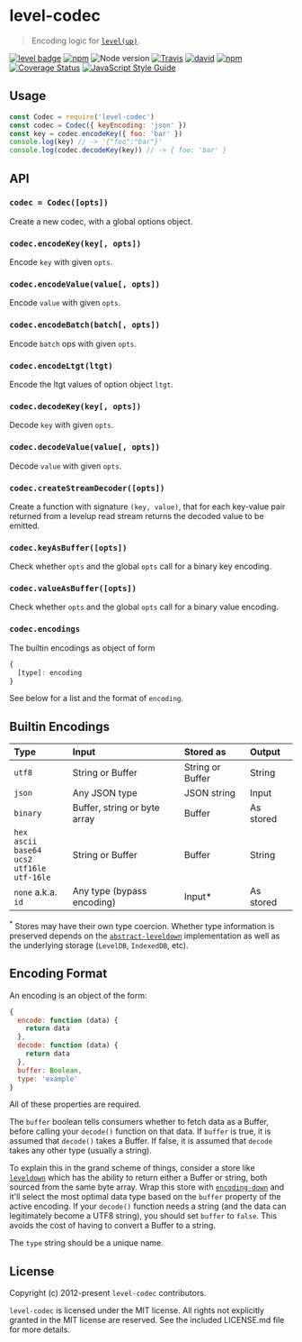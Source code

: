 # level-codec

> Encoding logic for [`level(up)`](https://github.com/Level/levelup).

[![level badge][level-badge]](https://github.com/level/awesome)
[![npm](https://img.shields.io/npm/v/level-codec.svg)](https://www.npmjs.com/package/level-codec)
![Node version](https://img.shields.io/node/v/level-codec.svg)
[![Travis](https://travis-ci.org/Level/codec.svg?branch=master)](https://travis-ci.org/Level/codec)
[![david](https://david-dm.org/Level/codec.svg)](https://david-dm.org/level/codec)
[![npm](https://img.shields.io/npm/dm/level-codec.svg)](https://www.npmjs.com/package/level-codec)
[![Coverage Status](https://coveralls.io/repos/github/Level/codec/badge.svg)](https://coveralls.io/github/Level/codec)
[![JavaScript Style Guide](https://img.shields.io/badge/code_style-standard-brightgreen.svg)](https://standardjs.com)

## Usage

```js
const Codec = require('level-codec')
const codec = Codec({ keyEncoding: 'json' })
const key = codec.encodeKey({ foo: 'bar' })
console.log(key) // -> '{"foo":"bar"}'
console.log(codec.decodeKey(key)) // -> { foo: 'bar' }
```

## API

### `codec = Codec([opts])`

Create a new codec, with a global options object.

### `codec.encodeKey(key[, opts])`

Encode `key` with given `opts`.

### `codec.encodeValue(value[, opts])`

Encode `value` with given `opts`.

### `codec.encodeBatch(batch[, opts])`

Encode `batch` ops with given `opts`.

### `codec.encodeLtgt(ltgt)`

Encode the ltgt values of option object `ltgt`.

### `codec.decodeKey(key[, opts])`

Decode `key` with given `opts`.

### `codec.decodeValue(value[, opts])`

Decode `value` with given `opts`.

### `codec.createStreamDecoder([opts])`

Create a function with signature `(key, value)`, that for each key-value pair returned from a levelup read stream returns the decoded value to be emitted.

### `codec.keyAsBuffer([opts])`

Check whether `opts` and the global `opts` call for a binary key encoding.

### `codec.valueAsBuffer([opts])`

Check whether `opts` and the global `opts` call for a binary value encoding.

### `codec.encodings`

The builtin encodings as object of form

```js
{
  [type]: encoding
}
```

See below for a list and the format of `encoding`.

## Builtin Encodings

| Type     | Input                        | Stored as         | Output
|:---------|:-----------------------------|:------------------|:------
| `utf8`   | String or Buffer             | String or Buffer  | String
| `json`   | Any JSON type                | JSON string       | Input
| `binary` | Buffer, string or byte array | Buffer            | As stored
| `hex`<br>`ascii`<br>`base64`<br>`ucs2`<br>`utf16le`<br>`utf-16le` | String or Buffer | Buffer | String
| `none` a.k.a. `id`  | Any type (bypass encoding)   | Input\*            | As stored

<sup>\*</sup> Stores may have their own type coercion. Whether type information is preserved depends on the [`abstract-leveldown`] implementation as well as the underlying storage (`LevelDB`, `IndexedDB`, etc).

## Encoding Format

An encoding is an object of the form:

```js
{
  encode: function (data) {
    return data
  },
  decode: function (data) {
    return data
  },
  buffer: Boolean,
  type: 'example'
}
```

All of these properties are required.

The `buffer` boolean tells consumers whether to fetch data as a Buffer, before calling your `decode()` function on that data. If `buffer` is true, it is assumed that `decode()` takes a Buffer. If false, it is assumed that `decode` takes any other type (usually a string).

To explain this in the grand scheme of things, consider a store like [`leveldown`] which has the ability to return either a Buffer or string, both sourced from the same byte array. Wrap this store with [`encoding-down`] and it'll select the most optimal data type based on the `buffer` property of the active encoding. If your `decode()` function needs a string (and the data can legitimately become a UTF8 string), you should set `buffer` to `false`. This avoids the cost of having to convert a Buffer to a string.

The `type` string should be a unique name.

## License

Copyright (c) 2012-present `level-codec` contributors.

`level-codec` is licensed under the MIT license. All rights not explicitly granted in the MIT license are reserved. See the included LICENSE.md file for more details.

[level-badge]: http://leveldb.org/img/badge.svg
[`encoding-down`]: https://github.com/level/encoding-down
[`abstract-leveldown`]: https://github.com/level/abstract-leveldown
[`leveldown`]: https://github.com/level/leveldown
